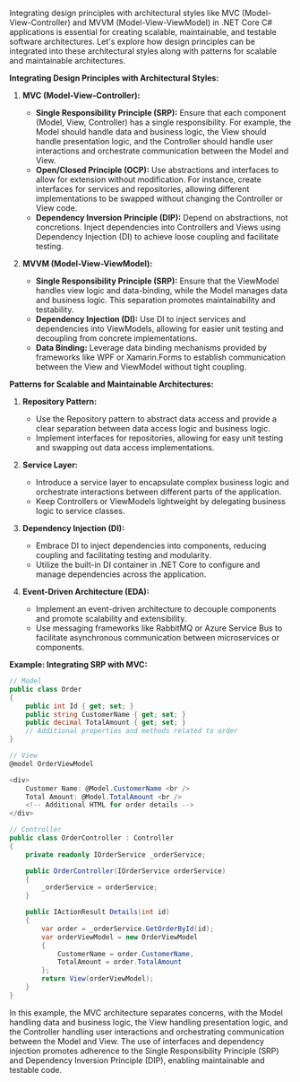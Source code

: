 Integrating design principles with architectural styles like MVC (Model-View-Controller) and MVVM (Model-View-ViewModel) in .NET Core C# applications is essential for creating scalable, maintainable, and testable software architectures. Let's explore how design principles can be integrated into these architectural styles along with patterns for scalable and maintainable architectures.

**Integrating Design Principles with Architectural Styles:**

1. **MVC (Model-View-Controller):**
   - **Single Responsibility Principle (SRP):** Ensure that each component (Model, View, Controller) has a single responsibility. For example, the Model should handle data and business logic, the View should handle presentation logic, and the Controller should handle user interactions and orchestrate communication between the Model and View.
   - **Open/Closed Principle (OCP):** Use abstractions and interfaces to allow for extension without modification. For instance, create interfaces for services and repositories, allowing different implementations to be swapped without changing the Controller or View code.
   - **Dependency Inversion Principle (DIP):** Depend on abstractions, not concretions. Inject dependencies into Controllers and Views using Dependency Injection (DI) to achieve loose coupling and facilitate testing.

2. **MVVM (Model-View-ViewModel):**
   - **Single Responsibility Principle (SRP):** Ensure that the ViewModel handles view logic and data-binding, while the Model manages data and business logic. This separation promotes maintainability and testability.
   - **Dependency Injection (DI):** Use DI to inject services and dependencies into ViewModels, allowing for easier unit testing and decoupling from concrete implementations.
   - **Data Binding:** Leverage data binding mechanisms provided by frameworks like WPF or Xamarin.Forms to establish communication between the View and ViewModel without tight coupling.

**Patterns for Scalable and Maintainable Architectures:**

1. **Repository Pattern:**
   - Use the Repository pattern to abstract data access and provide a clear separation between data access logic and business logic.
   - Implement interfaces for repositories, allowing for easy unit testing and swapping out data access implementations.

2. **Service Layer:**
   - Introduce a service layer to encapsulate complex business logic and orchestrate interactions between different parts of the application.
   - Keep Controllers or ViewModels lightweight by delegating business logic to service classes.

3. **Dependency Injection (DI):**
   - Embrace DI to inject dependencies into components, reducing coupling and facilitating testing and modularity.
   - Utilize the built-in DI container in .NET Core to configure and manage dependencies across the application.

4. **Event-Driven Architecture (EDA):**
   - Implement an event-driven architecture to decouple components and promote scalability and extensibility.
   - Use messaging frameworks like RabbitMQ or Azure Service Bus to facilitate asynchronous communication between microservices or components.

**Example: Integrating SRP with MVC:**

```csharp
// Model
public class Order
{
    public int Id { get; set; }
    public string CustomerName { get; set; }
    public decimal TotalAmount { get; set; }
    // Additional properties and methods related to order
}

// View
@model OrderViewModel

<div>
    Customer Name: @Model.CustomerName <br />
    Total Amount: @Model.TotalAmount <br />
    <!-- Additional HTML for order details -->
</div>

// Controller
public class OrderController : Controller
{
    private readonly IOrderService _orderService;

    public OrderController(IOrderService orderService)
    {
        _orderService = orderService;
    }

    public IActionResult Details(int id)
    {
        var order = _orderService.GetOrderById(id);
        var orderViewModel = new OrderViewModel
        {
            CustomerName = order.CustomerName,
            TotalAmount = order.TotalAmount
        };
        return View(orderViewModel);
    }
}
```

In this example, the MVC architecture separates concerns, with the Model handling data and business logic, the View handling presentation logic, and the Controller handling user interactions and orchestrating communication between the Model and View. The use of interfaces and dependency injection promotes adherence to the Single Responsibility Principle (SRP) and Dependency Inversion Principle (DIP), enabling maintainable and testable code.